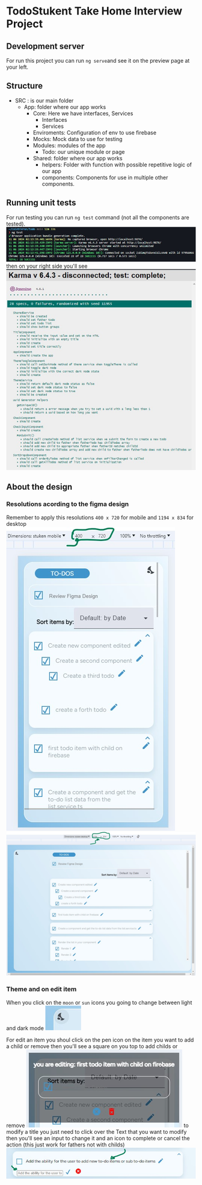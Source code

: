 # TodoStukent Take Home Interview Project


## Development server

For run this project you can run `ng serve`and see it on the preview page at your left.

## Structure
- SRC : is our main folder
  - App: folder where our app works
    - Core: Here we have interfaces, Services 
        - Interfaces
        - Services
    - Enviroments: Configuration of env to use firebase 
    - Mocks: Mock data to use for testing
    - Modules: modules of the app
        - Todo: our unique module or page    
    - Shared: folder where our app works 
        - helpers: Folder with function with possible repetitive logic of our app
        - components: Components for use in multiple other components.

## Running unit tests

For run testing you can run `ng test` command (not all the components are tested).
![command](./images/karma_command.jpg)
then on your right side you'll see
![karma](./images/karma.jpg)



## About the design
### Resolutions acording to the figma design
Remember to apply this resolutions `400 x 720` for mobile and `1194 x 834` for desktop
![Resolutions](./images/mobile_design.jpg)
![Resolutions](./images/desktop_design.jpg)
### Theme and on edit item
When you click on the `moon` or `sun` icons you going to change between light and dark mode
![theme](./images/toggle_theme.jpg)

For edit an item you shoul click on the pen icon on the item you want to add a child or remove then you'll see a square on you top to add childs or remove
![Resolutions](./images/onEdit_design.jpg)
to modify a title you just need to click over the Text that you want to modify then you'll see an input to change it and an icon to complete or cancel the action (this just work for fathers not with childs)
![modify](./images/modify_title.jpg)